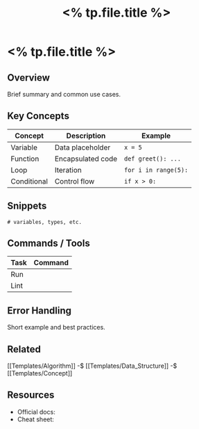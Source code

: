 ﻿---
title: "<% tp.file.title %>"
type: language
language: ""
tags: [cs, language]
cssclass: cs-note
---

# <% tp.file.title %>

## Overview
Brief summary and common use cases.

## Key Concepts
| Concept | Description | Example |
|---------|-------------|---------|
| Variable | Data placeholder | `x = 5` |
| Function | Encapsulated code | `def greet(): ...` |
| Loop | Iteration | `for i in range(5):` |
| Conditional | Control flow | `if x > 0:` |

## Snippets
```text
# variables, types, etc.
```

## Commands / Tools
| Task | Command |
|------|---------|
| Run |  |
| Lint |  |

## Error Handling
Short example and best practices.

## Related
[[Templates/Algorithm]] -$ [[Templates/Data_Structure]] -$ [[Templates/Concept]]

## Resources
- Official docs:  
- Cheat sheet: 



